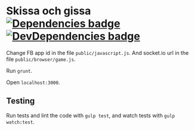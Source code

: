 # Skissa och gissa [![Dependencies badge][david-image]][david-url] [![DevDependencies  badge][david-dev-image]][david-dev-url]

Change FB app id in the file `public/javascript.js`. And socket.io url in the
file `public/browser/game.js`.

Run `grunt`.

Open `localhost:3000`.


## Testing

Run tests and lint the code with `gulp test`, and watch tests with
`gulp watch:test`.



[david-url]: https://david-dm.org/klambycom/Skissa-och-gissa#info=dependencies&view=table
[david-image]: https://david-dm.org/klambycom/Skissa-och-gissa.png

[david-dev-url]: https://david-dm.org/klambycom/Skissa-och-gissa#info=devDependencies&view=table
[david-dev-image]: https://david-dm.org/klambycom/Skissa-och-gissa/dev-status.png
